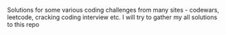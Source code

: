Solutions for some various coding challenges from many sites - codewars, leetcode, cracking coding interview etc. I will try to gather my all solutions to this repo
